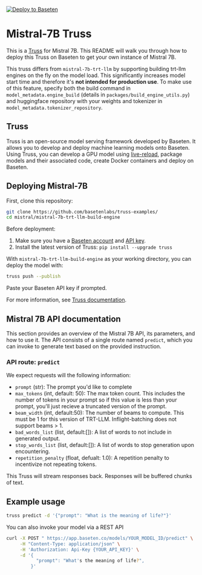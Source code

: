 [![Deploy to Baseten](https://user-images.githubusercontent.com/2389286/236301770-16f46d4f-4e23-4db5-9462-f578ec31e751.svg)](https://app.baseten.co/explore/mistral)

# Mistral-7B Truss

This is a [Truss](https://truss.baseten.co/) for Mistral 7B. This README will walk you through how to deploy this Truss on Baseten to get your own instance of Mistral 7B.

This truss differs from `mistral-7b-trt-llm` by supporting building trt-llm engines on the fly on the model load.
This significantly increases model start time and therefore it's **not intended for production use**.
To make use of this feature, specify both the build command in `model_metadata.engine_build` (details in `packages/build_engine_utils.py`) and huggingface repository with your weights and tokenizer in `model_metadata.tokenizer_repository`.

## Truss

Truss is an open-source model serving framework developed by Baseten. It allows you to develop and deploy machine learning models onto Baseten. Using Truss, you can develop a GPU model using [live-reload](https://baseten.co/blog/technical-deep-dive-truss-live-reload), package models and their associated code, create Docker containers and deploy on Baseten.

## Deploying Mistral-7B

First, clone this repository:

```sh
git clone https://github.com/basetenlabs/truss-examples/
cd mistral/mistral-7b-trt-llm-build-engine
```

Before deployment:

1. Make sure you have a [Baseten account](https://app.baseten.co/signup) and [API key](https://app.baseten.co/settings/account/api_keys).
2. Install the latest version of Truss: `pip install --upgrade truss`

With `mistral-7b-trt-llm-build-engine` as your working directory, you can deploy the model with:

```sh
truss push --publish
```

Paste your Baseten API key if prompted.

For more information, see [Truss documentation](https://truss.baseten.co).

## Mistral 7B API documentation
This section provides an overview of the Mistral 7B API, its parameters, and how to use it. The API consists of a single route named  `predict`, which you can invoke to generate text based on the provided instruction.

### API route: `predict`

We expect requests will the following information:


- ```prompt``` (str): The prompt you'd like to complete
- ```max_tokens``` (int, default: 50): The max token count. This includes the number of tokens in your prompt so if this value is less than your prompt, you'll just recieve a truncated version of the prompt.
- ```beam_width``` (int, default:50): The number of beams to compute. This must be 1 for this version of TRT-LLM. Inflight-batching does not support beams > 1.
- ```bad_words_list``` (list, default:[]): A list of words to not include in generated output.
- ```stop_words_list``` (list, default:[]): A list of words to stop generation upon encountering.
- ```repetition_penalty``` (float, defualt: 1.0): A repetition penalty to incentivize not repeating tokens.

This Truss will stream responses back. Responses will be buffered chunks of text.

## Example usage

```sh
truss predict -d '{"prompt": "What is the meaning of life?"}'
```

You can also invoke your model via a REST API

```sh
curl -X POST " https://app.baseten.co/models/YOUR_MODEL_ID/predict" \
     -H "Content-Type: application/json" \
     -H 'Authorization: Api-Key {YOUR_API_KEY}' \
     -d '{
           "prompt": "What's the meaning of life?",
         }'

```

